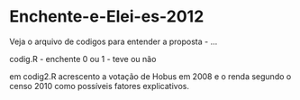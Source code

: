 # Enchente-e-Elei-es-2012
Veja o arquivo de codigos para entender a proposta - ...


codig.R - enchente 0 ou 1 - teve ou não


em codig2.R acrescento a votação de Hobus em 2008  e o renda segundo o censo 2010 como possíveis fatores explicativos.
